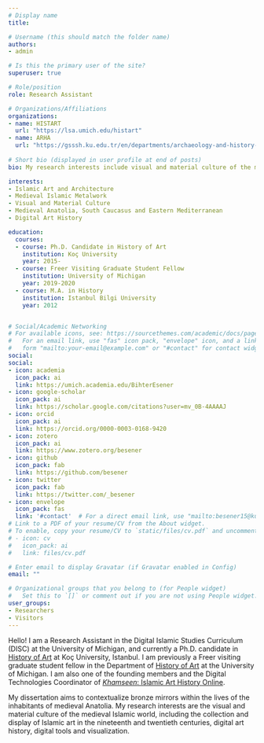 ```yaml
---
# Display name
title: 

# Username (this should match the folder name)
authors:
- admin

# Is this the primary user of the site?
superuser: true

# Role/position
role: Research Assistant

# Organizations/Affiliations
organizations:
- name: HISTART
  url: "https://lsa.umich.edu/histart"
- name: ARHA
  url: "https://gsssh.ku.edu.tr/en/departments/archaeology-and-history-of-art/"
  
# Short bio (displayed in user profile at end of posts)
bio: My research interests include visual and material culture of the medieval Islamic world, including the collection and display of Islamic art in the nineteenth and twentieth centuries, digital art history, digital tools and visualization.

interests:
- Islamic Art and Architecture
- Medieval Islamic Metalwork
- Visual and Material Culture
- Medieval Anatolia, South Caucasus and Eastern Mediterranean 
- Digital Art History

education:
  courses:
  - course: Ph.D. Candidate in History of Art
    institution: Koç University
    year: 2015‐
  - course: Freer Visiting Graduate Student Fellow
    institution: University of Michigan
    year: 2019-2020
  - course: M.A. in History
    institution: Istanbul Bilgi University
    year: 2012


# Social/Academic Networking
# For available icons, see: https://sourcethemes.com/academic/docs/page-builder/#icons
#   For an email link, use "fas" icon pack, "envelope" icon, and a link in the
#   form "mailto:your-email@example.com" or "#contact" for contact widget.
social:
social:
- icon: academia
  icon_pack: ai
  link: https://umich.academia.edu/BihterEsener
- icon: google-scholar
  icon_pack: ai
  link: https://scholar.google.com/citations?user=mv_0B-4AAAAJ
- icon: orcid
  icon_pack: ai
  link: https://orcid.org/0000-0003-0168-9420
- icon: zotero
  icon_pack: ai
  link: https://www.zotero.org/besener  
- icon: github
  icon_pack: fab
  link: https://github.com/besener
- icon: twitter
  icon_pack: fab
  link: https://twitter.com/_besener
- icon: envelope
  icon_pack: fas
  link: '#contact'  # For a direct email link, use "mailto:besener15@ku.edu.tr"
# Link to a PDF of your resume/CV from the About widget.
# To enable, copy your resume/CV to `static/files/cv.pdf` and uncomment the lines below.
# - icon: cv
#   icon_pack: ai
#   link: files/cv.pdf

# Enter email to display Gravatar (if Gravatar enabled in Config)
email: ""

# Organizational groups that you belong to (for People widget)
#   Set this to `[]` or comment out if you are not using People widget.
user_groups:
- Researchers
- Visitors
---
```


Hello! I am a Research Assistant in the Digital Islamic Studies Curriculum (DISC) at the University of Michigan, and currently a Ph.D. candidate in [History of Art](https://gsssh.ku.edu.tr/en/departments/archaeology-and-history-of-art/) at Koç University, Istanbul. I am previously a Freer visiting graduate student fellow in the Department of [History of Art](https://lsa.umich.edu/histart) at the University of Michigan.  I am also one of the founding members and the Digital Technologies Coordinator of [*Khamseen*: Islamic Art History Online](https://sites.lsa.umich.edu/khamseen/).

My dissertation aims to contextualize bronze mirrors within the lives of the inhabitants of medieval Anatolia. My research interests are the visual and material culture of the medieval Islamic world, including the collection and display of Islamic art in the nineteenth and twentieth centuries, digital art history, digital tools and visualization. 
